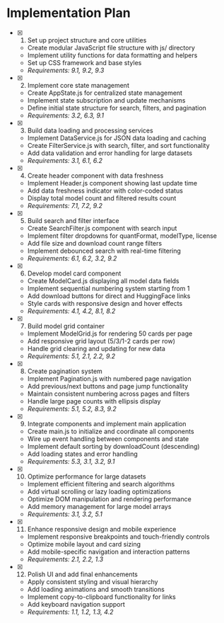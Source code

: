 # Implementation Plan

- [x] 1. Set up project structure and core utilities


  - Create modular JavaScript file structure with js/ directory
  - Implement utility functions for data formatting and helpers
  - Set up CSS framework and base styles
  - _Requirements: 9.1, 9.2, 9.3_

- [x] 2. Implement core state management


  - Create AppState.js for centralized state management
  - Implement state subscription and update mechanisms
  - Define initial state structure for search, filters, and pagination
  - _Requirements: 3.2, 6.3, 9.1_

- [x] 3. Build data loading and processing services


  - Implement DataService.js for JSON data loading and caching
  - Create FilterService.js with search, filter, and sort functionality
  - Add data validation and error handling for large datasets
  - _Requirements: 3.1, 6.1, 6.2_

- [x] 4. Create header component with data freshness


  - Implement Header.js component showing last update time
  - Add data freshness indicator with color-coded status
  - Display total model count and filtered results count
  - _Requirements: 7.1, 7.2, 9.2_

- [x] 5. Build search and filter interface


  - Create SearchFilter.js component with search input
  - Implement filter dropdowns for quantFormat, modelType, license
  - Add file size and download count range filters
  - Implement debounced search with real-time filtering
  - _Requirements: 6.1, 6.2, 3.2, 9.2_

- [x] 6. Develop model card component













  - Create ModelCard.js displaying all model data fields
  - Implement sequential numbering system starting from 1
  - Add download buttons for direct and HuggingFace links
  - Style cards with responsive design and hover effects
  - _Requirements: 4.1, 4.2, 8.1, 8.2_

- [x] 7. Build model grid container





  - Implement ModelGrid.js for rendering 50 cards per page
  - Add responsive grid layout (5/3/1-2 cards per row)
  - Handle grid clearing and updating for new data
  - _Requirements: 5.1, 2.1, 2.2, 9.2_

- [x] 8. Create pagination system





  - Implement Pagination.js with numbered page navigation
  - Add previous/next buttons and page jump functionality
  - Maintain consistent numbering across pages and filters
  - Handle large page counts with ellipsis display
  - _Requirements: 5.1, 5.2, 8.3, 9.2_

- [x] 9. Integrate components and implement main application





  - Create main.js to initialize and coordinate all components
  - Wire up event handling between components and state
  - Implement default sorting by downloadCount (descending)
  - Add loading states and error handling
  - _Requirements: 5.3, 3.1, 3.2, 9.1_

- [x] 10. Optimize performance for large datasets





  - Implement efficient filtering and search algorithms
  - Add virtual scrolling or lazy loading optimizations
  - Optimize DOM manipulation and rendering performance
  - Add memory management for large model arrays
  - _Requirements: 3.1, 3.2, 5.1_

- [x] 11. Enhance responsive design and mobile experience








  - Implement responsive breakpoints and touch-friendly controls
  - Optimize mobile layout and card sizing
  - Add mobile-specific navigation and interaction patterns
  - _Requirements: 2.1, 2.2, 1.3_

- [x] 12. Polish UI and add final enhancements





  - Apply consistent styling and visual hierarchy
  - Add loading animations and smooth transitions
  - Implement copy-to-clipboard functionality for links
  - Add keyboard navigation support
  - _Requirements: 1.1, 1.2, 1.3, 4.2_